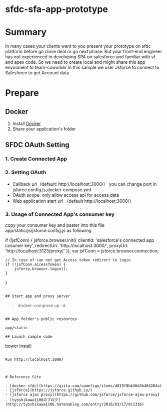 # sfdc-sfa-app-prototype

# Summary

In many cases your clients want to you present your prototype on sfdc platform 
before go close deal or go next phase. But your front-end engineer has not experienced in
developing SPA on salesforce and familiar with vf and apex code. 
So we need to create local and might share this app enviroment to team-coworker
In this sample we user Jsforce to connect to Salesforce to get Account data


# Prepare

## Docker

1. Install [Docker](https://www.docker.com/products/docker)
2. Share your application's folder 

## SFDC OAuth Setting

### 1. Create Connected App

### 2. Setting OAuth

- Callback url（default: http://localhost:3000/）
you can change port in jsforce.config.js,docker-compose.yml
- OAuth scope:  only allow access api for access data
- Web application start url （default http://localhost:3000/）

### 3. Usage of Connected App's consumer key

copy your consumer key and paster into this file app/static/js/jsforce.config.js
 as following 

if (!jsfConn) {
    jsforce.browser.init({
        clientId: 'salesforce's connected app cosumer key',
        redirectUri: 'http://localhost:3000/',
        proxyUrl: 'http://localhost:3123/proxy/'
    });
    var jsfConn = jsforce.browser.connection;

    // In case of can not get Access token redirect to login  
    if (!jsfConn.accessToken) {
        jsforce.browser.login();
    }
}
```

## Start app and proxy server

```
> docker-compose up -d
```

## App folder's public resources

app/static

## Launch sample code

```
bower install
```

Run http://localhost:3000/



# Reference Site

- [docker-sfdc](https://qiita.com/comefigo/items/d819f8bb36d3b404204a)
- [jsforce](https://jsforce.github.io/)
- [jsforce ajax proxy](https://github.com/jsforce/jsforce-ajax-proxy)
- [tyoshikawa1106のブログ](http://tyoshikawa1106.hatenablog.com/entry/2016/03/17/011316)
